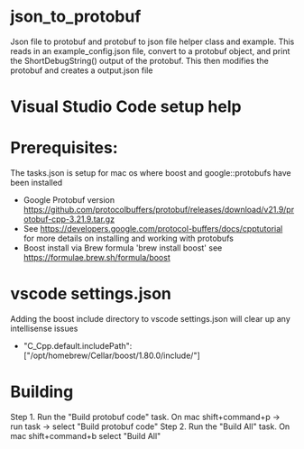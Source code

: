 # json_to_protobuf
Json file to protobuf and protobuf to json file helper class and example. This reads in an example_config.json file, convert to a protobuf object, and print the ShortDebugString() output of the protobuf. This then modifies the protobuf and creates a output.json file

# Visual Studio Code setup help
# Prerequisites: 
The tasks.json is setup for mac os where boost and google::protobufs have been installed
- Google Protobuf version https://github.com/protocolbuffers/protobuf/releases/download/v21.9/protobuf-cpp-3.21.9.tar.gz
- See https://developers.google.com/protocol-buffers/docs/cpptutorial for more details on installing and working with protobufs
- Boost install via Brew formula 'brew install boost' see https://formulae.brew.sh/formula/boost 
# vscode settings.json
Adding the boost include directory to vscode settings.json will clear up any intellisense issues
- "C_Cpp.default.includePath": ["/opt/homebrew/Cellar/boost/1.80.0/include/"]

# Building
Step 1. Run the "Build protobuf code" task. On mac shift+command+p -> run task -> select "Build protobuf code"
Step 2. Run the "Build All" task. On mac shift+command+b select "Build All"

